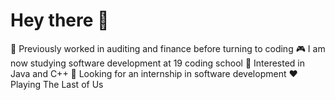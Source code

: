 # Hey there 👋

🤖 Previously worked in auditing and finance before turning to coding
🎮 I am now studying software development at 19 coding school
🧐 Interested in Java and C++
🌱 Looking for an internship in software development
❤️ Playing The Last of Us
